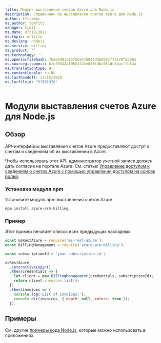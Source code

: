 ```yaml
---
title: Модули выставления счетов Azure для Node.js
description: Справочник по выставления счетов Azure для Node.js
author: tfitzmac
ms.author: tomfitz
manager: timlt
ms.date: 07/18/2017
ms.topic: article
ms.devlang: nodejs
ms.service: billing
ms.product: ''
ms.technology: ''
ms.openlocfilehash: 7be64d01c1bf8d247694735b8581f72678f55983
ms.sourcegitcommit: b1e29342a19524f43ed70f4bc961dcfdacffb14a
ms.translationtype: HT
ms.contentlocale: ru-RU
ms.lasthandoff: 11/15/2018
ms.locfileid: "51501978"
---
```

# <a name="azure-billing-modules-for-nodejs"></a>Модули выставления счетов Azure для Node.js

## <a name="overview"></a>Обзор
API-интерфейсы выставления счетов Azure предоставляют доступ к счетам и сведениям об их выставлении в Azure.

Чтобы использовать этот API, администратор учетной записи должен дать согласие на портале Azure. См. статью [Управление доступом к сведениям о счетах Azure с помощью управления доступом на основе ролей](https://docs.microsoft.com/azure/billing/billing-manage-access).

### <a name="install-the-npm-module"></a>Установка модуля npm 

Установите модуль npm выставления счетов Azure. 

```bash
npm install azure-arm-billing
```
### <a name="example"></a>Пример 
 
Этот пример печатает список всех предыдущих накладных.
 
```javascript 
const msRestAzure = require('ms-rest-azure');
const BillingManagement = require('azure-arm-billing');

const subscriptionId = 'your-subscription-id';

msRestAzure
  .interactiveLogin()
  .then(credentials => {
    let client = new BillingManagement(credentials, subscriptionId);
    return client.invoices.list();
  })
  .then(invoices => {
    console.log('List of invoices:');
    console.dir(invoices, { depth: null, colors: true });
  });
``` 


## <a name="samples"></a>Примеры

См. другие [примеры кода Node.js](https://azure.microsoft.com/resources/samples/?platform=nodejs), которые можно использовать в приложениях.
